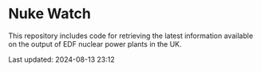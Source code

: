 # Nuke Watch

This repository includes code for retrieving the latest information available on the output of EDF nuclear power plants in the UK.

Last updated: 2024-08-13 23:12